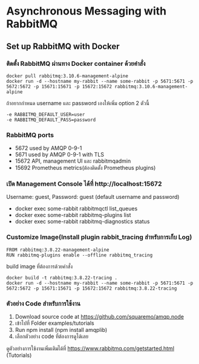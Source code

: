 # Asynchronous Messaging with RabbitMQ
## Set up RabbitMQ with Docker
### ติดตั้ง RabbitMQ ผ่านทาง Docker container ด้วยคำสั่ง
```
docker pull rabbitmq:3.10.6-management-alpine
docker run -d --hostname my-rabbit --name some-rabbit -p 5671:5671 -p 5672:5672 -p 15671:15671 -p 15672:15672 rabbitmq:3.10.6-management-alpine
```

ถ้าอยากกำหนด username และ password เองให้เพิ่ม option 2 ตัวนี้
```
-e RABBITMQ_DEFAULT_USER=user 
-e RABBITMQ_DEFAULT_PASS=password
```
### RabbitMQ ports
- 5672 used by AMQP 0-9-1
- 5671 used by AMQP 0-9-1 with TLS
- 15672 API, management UI และ rabbitmqadmin 
- 15692 Prometheus metrics(ต้องติดตั้ง Prometheus plugins)

### เปิด Management Console ได้ที่ http://localhost:15672
Username: guest, Password: guest (default username and password)
* docker exec some-rabbit rabbitmqctl list_queues
* docker exec some-rabbit rabbitmq-plugins list
* docker exec some-rabbit rabbitmq-diagnostics status

### Customize Image(Install plugin rabbit_tracing สำหรับการเก็บ Log)
```
FROM rabbitmq:3.8.22-management-alpine
RUN rabbitmq-plugins enable --offline rabbitmq_tracing
```
build image ที่ต้องการด้วยคำสั่ง
```
docker build -t rabbitmq:3.8.22-tracing .
docker run -d --hostname my-rabbit --name some-rabbit -p 5671:5671 -p 5672:5672 -p 15671:15671 -p 15672:15672 rabbitmq:3.8.22-tracing
```

### ตัวอย่าง Code สำหรับการใช้งาน 
1. Download source code at https://github.com/squaremo/amqp.node
2. เข้าไปที่ Folder examples/tutorials
3. Run npm install (npm install amqplib)
4. เลือกตัวอย่าง code ที่ต้องการดูได้เลย

ดูตัวอย่างการใช้งานเพิ่มเติมได้ที่
https://www.rabbitmq.com/getstarted.html (Tutorials)